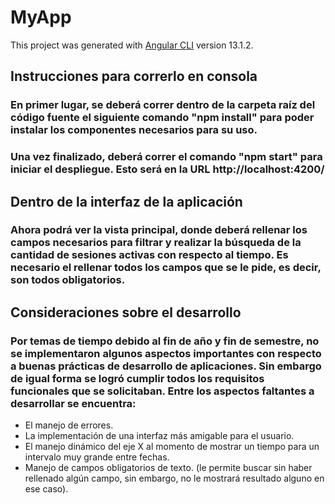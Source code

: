 # MyApp

This project was generated with [Angular CLI](https://github.com/angular/angular-cli) version 13.1.2.

## Instrucciones para correrlo en consola

### En primer lugar, se deberá correr dentro de la carpeta raíz del código fuente el siguiente comando "npm install" para poder instalar los componentes necesarios para su uso.

### Una vez finalizado, deberá correr el comando "npm start" para iniciar el despliegue. Esto será en la URL http://localhost:4200/

## Dentro de la interfaz de la aplicación

### Ahora podrá ver la vista principal, donde deberá rellenar los campos necesarios para filtrar y realizar la búsqueda de la cantidad de sesiones activas con respecto al tiempo. Es necesario el rellenar todos los campos que se le pide, es decir, son todos obligatorios.

## Consideraciones sobre el desarrollo

### Por temas de tiempo debido al fin de año y fin de semestre, no se implementaron algunos aspectos importantes con respecto a buenas prácticas de desarrollo de aplicaciones. Sin embargo de igual forma se logró cumplir todos los requisitos funcionales que se solicitaban. Entre los aspectos faltantes a desarrollar se encuentra:
* El manejo de errores.
* La implementación de una interfaz más amigable para el usuario.
* El manejo dinámico del eje X al momento de mostrar un tiempo para un intervalo muy grande entre fechas.
* Manejo de campos obligatorios de texto. (le permite buscar sin haber rellenado algún campo, sin embargo, no le mostrará resultado alguno en ese caso).
